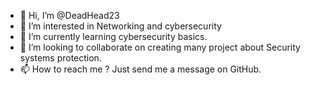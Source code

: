 - 👋 Hi, I’m @DeadHead23
- 👀 I’m interested in Networking and cybersecurity 
- 🌱 I’m currently learning cybersecurity basics.
- 💞️ I’m looking to collaborate on creating many project about Security systems protection.
- 📫 How to reach me ? Just send me a message on GitHub.

<!---
DeadHead23/DeadHead23 is a ✨ special ✨ repository because its `README.md` (this file) appears on your GitHub profile.
You can click the Preview link to take a look at your changes.
--->
